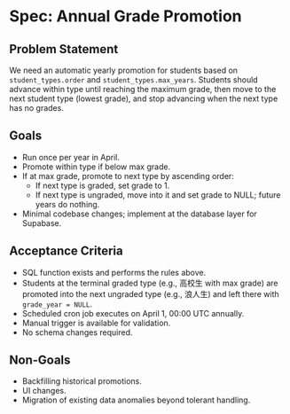 # Spec: Annual Grade Promotion

## Problem Statement
We need an automatic yearly promotion for students based on `student_types.order` and `student_types.max_years`. Students should advance within type until reaching the maximum grade, then move to the next student type (lowest grade), and stop advancing when the next type has no grades.

## Goals
- Run once per year in April.
- Promote within type if below max grade.
- If at max grade, promote to next type by ascending order:
  - If next type is graded, set grade to 1.
  - If next type is ungraded, move into it and set grade to NULL; future years do nothing.
- Minimal codebase changes; implement at the database layer for Supabase.

## Acceptance Criteria
- SQL function exists and performs the rules above.
- Students at the terminal graded type (e.g., 高校生 with max grade) are promoted into the next ungraded type (e.g., 浪人生) and left there with `grade_year = NULL`.
- Scheduled cron job executes on April 1, 00:00 UTC annually.
- Manual trigger is available for validation.
- No schema changes required.

## Non-Goals
- Backfilling historical promotions.
- UI changes.
- Migration of existing data anomalies beyond tolerant handling.
